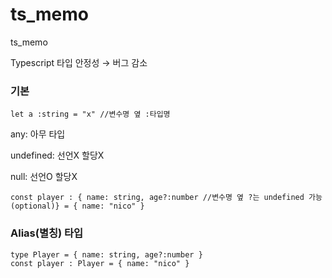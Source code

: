 # ts_memo
ts_memo

Typescript 타입 안정성 → 버그 감소

### 기본
`let a :string = "x" //변수명 옆 :타입명`

any: 아무 타입

undefined: 선언X 할당X

null: 선언O 할당X

`const player : { name: string, age?:number //변수명 옆 ?는 undefined 가능(optional)} = { name: "nico" }`

### Alias(별칭) 타입
```
type Player = { name: string, age?:number }
const player : Player = { name: "nico" }
```
